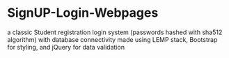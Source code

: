 # SignUP-Login-Webpages
a classic Student registration login system (passwords hashed with sha512 algorithm) with database connectivity made using LEMP stack, Bootstrap for styling, and jQuery for data validation
